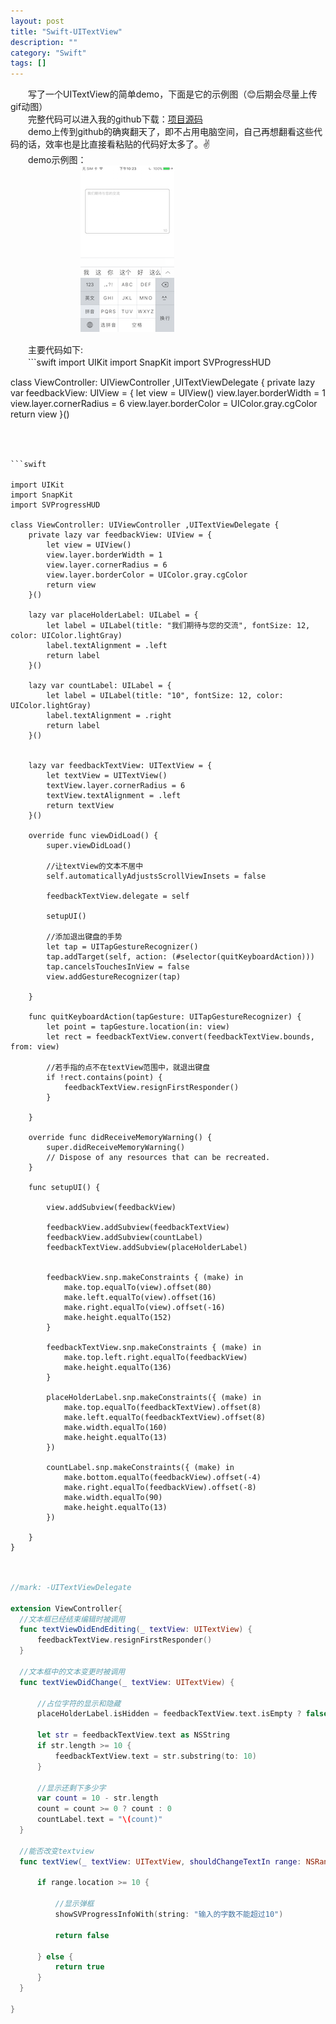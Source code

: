 ```yaml
---
layout: post
title: "Swift-UITextView"
description: ""
category: "Swift"
tags: []
---
```


　　写了一个UITextView的简单demo，下面是它的示例图（😊后期会尽量上传gif动图）  
　　完整代码可以进入我的github下载：[项目源码]( https://github.com/yanmai/swift-UITextViewDemo.git )     
　　demo上传到github的确爽翻天了，即不占用电脑空间，自己再想翻看这些代码的话，效率也是比直接看粘贴的代码好太多了。✌️  
　　demo示例图：  
　　　　　　　　![示例图](/images/2017/textView.PNG)

　　主要代码如下:  
　　```swift
import UIKit
import SnapKit
import SVProgressHUD

class ViewController: UIViewController ,UITextViewDelegate {
    private lazy var feedbackView: UIView = {
        let view = UIView()
        view.layer.borderWidth = 1
        view.layer.cornerRadius = 6
        view.layer.borderColor = UIColor.gray.cgColor
        return view
    }()
```


 　　  
```swift  
　　  
import UIKit
import SnapKit
import SVProgressHUD

class ViewController: UIViewController ,UITextViewDelegate {
    private lazy var feedbackView: UIView = {
        let view = UIView()
        view.layer.borderWidth = 1
        view.layer.cornerRadius = 6
        view.layer.borderColor = UIColor.gray.cgColor
        return view
    }()
    
    lazy var placeHolderLabel: UILabel = {
        let label = UILabel(title: "我们期待与您的交流", fontSize: 12, color: UIColor.lightGray)
        label.textAlignment = .left
        return label
    }()
    
    lazy var countLabel: UILabel = {
        let label = UILabel(title: "10", fontSize: 12, color: UIColor.lightGray)
        label.textAlignment = .right
        return label
    }()
    
    
    lazy var feedbackTextView: UITextView = {
        let textView = UITextView()
        textView.layer.cornerRadius = 6
        textView.textAlignment = .left
        return textView
    }()

    override func viewDidLoad() {
        super.viewDidLoad()
        
        //让textView的文本不居中
        self.automaticallyAdjustsScrollViewInsets = false
        
        feedbackTextView.delegate = self
        
        setupUI()
        
        //添加退出键盘的手势
        let tap = UITapGestureRecognizer()
        tap.addTarget(self, action: (#selector(quitKeyboardAction)))
        tap.cancelsTouchesInView = false
        view.addGestureRecognizer(tap)
        
    }
    
    func quitKeyboardAction(tapGesture: UITapGestureRecognizer) {
        let point = tapGesture.location(in: view)
        let rect = feedbackTextView.convert(feedbackTextView.bounds, from: view)
        
        //若手指的点不在textView范围中，就退出键盘
        if !rect.contains(point) {
            feedbackTextView.resignFirstResponder()
        }
        
    }

    override func didReceiveMemoryWarning() {
        super.didReceiveMemoryWarning()
        // Dispose of any resources that can be recreated.
    }
    
    func setupUI() {
        
        view.addSubview(feedbackView)
        
        feedbackView.addSubview(feedbackTextView)
        feedbackView.addSubview(countLabel)
        feedbackTextView.addSubview(placeHolderLabel)
        
        
        feedbackView.snp.makeConstraints { (make) in
            make.top.equalTo(view).offset(80)
            make.left.equalTo(view).offset(16)
            make.right.equalTo(view).offset(-16)
            make.height.equalTo(152)
        }
        
        feedbackTextView.snp.makeConstraints { (make) in
            make.top.left.right.equalTo(feedbackView)
            make.height.equalTo(136)
        }
        
        placeHolderLabel.snp.makeConstraints({ (make) in
            make.top.equalTo(feedbackTextView).offset(8)
            make.left.equalTo(feedbackTextView).offset(8)
            make.width.equalTo(160)
            make.height.equalTo(13)
        })
        
        countLabel.snp.makeConstraints({ (make) in
            make.bottom.equalTo(feedbackView).offset(-4)
            make.right.equalTo(feedbackView).offset(-8)
            make.width.equalTo(90)
            make.height.equalTo(13)
        })
        
    }
}  
```



  
  ```swift


//mark: -UITextViewDelegate  

extension ViewController{
    //文本框已经结束编辑时被调用
    func textViewDidEndEditing(_ textView: UITextView) {
        feedbackTextView.resignFirstResponder()
    }
    
    //文本框中的文本变更时被调用
    func textViewDidChange(_ textView: UITextView) {
        
        //占位字符的显示和隐藏
        placeHolderLabel.isHidden = feedbackTextView.text.isEmpty ? false : true

        let str = feedbackTextView.text as NSString
        if str.length >= 10 {
            feedbackTextView.text = str.substring(to: 10)
        }
        
        //显示还剩下多少字
        var count = 10 - str.length
        count = count >= 0 ? count : 0
        countLabel.text = "\(count)"
    }
    
    //能否改变textview
    func textView(_ textView: UITextView, shouldChangeTextIn range: NSRange, replacementText text: String) -> Bool {
        
        if range.location >= 10 {
            
            //显示弹框
            showSVProgressInfoWith(string: "输入的字数不能超过10")

            return false
            
        } else {
            return true
        }
    }

}  

```
　　
